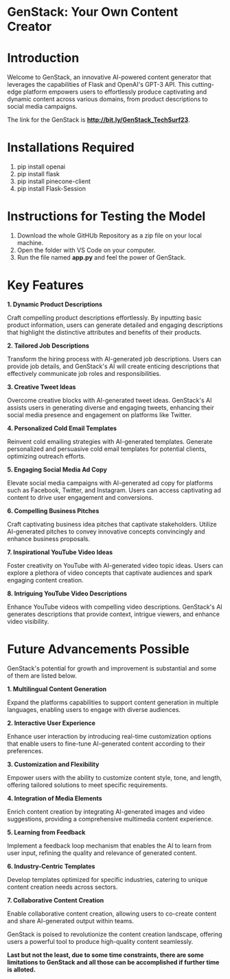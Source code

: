 # GenStack: Your Own Content Creator

# Introduction

Welcome to GenStack, an innovative AI-powered content generator that leverages the capabilities of Flask and OpenAI's GPT-3 API. This cutting-edge platform empowers users to effortlessly produce captivating and dynamic content across various domains, from product descriptions to social media campaigns.

The link for the GenStack is **http://bit.ly/GenStack_TechSurf23**.

# Installations Required

1. pip install openai
2. pip install flask
3. pip install pinecone-client
4. pip install Flask-Session


# Instructions for Testing the Model

1. Download the whole GitHUb Repository as a zip file on your local machine.
2. Open the folder with VS Code on your computer.
3. Run the file named **app.py** and feel the power of GenStack.

# Key Features

**1. Dynamic Product Descriptions**

Craft compelling product descriptions effortlessly. By inputting basic product information, users can generate detailed and engaging descriptions that highlight the distinctive attributes and benefits of their products.


**2. Tailored Job Descriptions**

Transform the hiring process with AI-generated job descriptions. Users can provide job details, and GenStack's AI will create enticing descriptions that effectively communicate job roles and responsibilities.


**3. Creative Tweet Ideas**

Overcome creative blocks with AI-generated tweet ideas. GenStack's AI assists users in generating diverse and engaging tweets, enhancing their social media presence and engagement on platforms like Twitter.


**4. Personalized Cold Email Templates**

Reinvent cold emailing strategies with AI-generated templates. Generate personalized and persuasive cold email templates for potential clients, optimizing outreach efforts.


**5. Engaging Social Media Ad Copy**

Elevate social media campaigns with AI-generated ad copy for platforms such as Facebook, Twitter, and Instagram. Users can access captivating ad content to drive user engagement and conversions.


**6. Compelling Business Pitches**

Craft captivating business idea pitches that captivate stakeholders. Utilize AI-generated pitches to convey innovative concepts convincingly and enhance business proposals.


**7. Inspirational YouTube Video Ideas**

Foster creativity on YouTube with AI-generated video topic ideas. Users can explore a plethora of video concepts that captivate audiences and spark engaging content creation.


**8. Intriguing YouTube Video Descriptions**

Enhance YouTube videos with compelling video descriptions. GenStack's AI generates descriptions that provide context, intrigue viewers, and enhance video visibility.


# Future Advancements Possible

GenStack's potential for growth and improvement is substantial and some of them are listed below.


**1. Multilingual Content Generation**


Expand the platforms capabilities to support content generation in multiple languages, enabling users to engage with diverse audiences.


**2. Interactive User Experience**

Enhance user interaction by introducing real-time customization options that enable users to fine-tune AI-generated content according to their preferences.


**3. Customization and Flexibility**

Empower users with the ability to customize content style, tone, and length, offering tailored solutions to meet specific requirements.


**4. Integration of Media Elements**

Enrich content creation by integrating AI-generated images and video suggestions, providing a comprehensive multimedia content experience.


**5. Learning from Feedback**

Implement a feedback loop mechanism that enables the AI to learn from user input, refining the quality and relevance of generated content.


**6. Industry-Centric Templates**

Develop templates optimized for specific industries, catering to unique content creation needs across sectors.


**7. Collaborative Content Creation**

Enable collaborative content creation, allowing users to co-create content and share AI-generated output within teams.

GenStack is poised to revolutionize the content creation landscape, offering users a powerful tool to produce high-quality content seamlessly.

**Last but not the least, due to some time constraints, there are some limitations to GenStack and all those can be accomplished if further time is alloted.**
